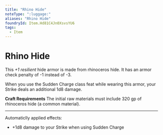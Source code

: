 ```yaml
---
title: "Rhino Hide"
noteType: ":luggage:"
aliases: "Rhino Hide"
foundryId: Item.Hd81C4Jn0XsvsYU6
tags:
  - Item
---
```


# Rhino Hide

This _+1 resilient_ hide armor is made from rhinoceros hide. It has an armor check penalty of -1 instead of -3.

When you use the Sudden Charge class feat while wearing this armor, your Strike deals an additional 1d8 damage.

**Craft Requirements** The initial raw materials must include 320 gp of rhinoceros hide (a common material).

* * *

Automaticlly applied effects:

*   +1d8 damage to your Strike when using Sudden Charge
